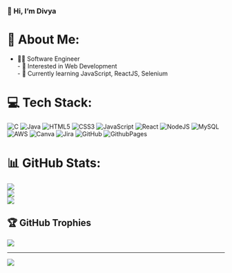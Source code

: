 ### 👋 Hi, I’m Divya
# 💫 About Me:
- 👩‍💻 Software Engineer <br>- 👀 Interested in Web Development<br>- 🌱 Currently learning JavaScript, ReactJS, Selenium


# 💻 Tech Stack:
 ![C](https://img.shields.io/badge/c-%2300599C.svg?style=for-the-badge&logo=c&logoColor=white) ![Java](https://img.shields.io/badge/java-%23ED8B00.svg?style=for-the-badge&logo=openjdk&logoColor=white) ![HTML5](https://img.shields.io/badge/html5-%23E34F26.svg?style=for-the-badge&logo=html5&logoColor=white) ![CSS3](https://img.shields.io/badge/css3-%231572B6.svg?style=for-the-badge&logo=css3&logoColor=white) ![JavaScript](https://img.shields.io/badge/javascript-%23323330.svg?style=for-the-badge&logo=javascript&logoColor=%23F7DF1E) ![React](https://img.shields.io/badge/react-%2320232a.svg?style=for-the-badge&logo=react&logoColor=%2361DAFB) ![NodeJS](https://img.shields.io/badge/node.js-6DA55F?style=for-the-badge&logo=node.js&logoColor=white) ![MySQL](https://img.shields.io/badge/mysql-4479A1.svg?style=for-the-badge&logo=mysql&logoColor=white) ![AWS](https://img.shields.io/badge/AWS-%23FF9900.svg?style=for-the-badge&logo=amazon-aws&logoColor=white) ![Canva](https://img.shields.io/badge/Canva-%2300C4CC.svg?style=for-the-badge&logo=Canva&logoColor=white) ![Jira](https://img.shields.io/badge/jira-%230A0FFF.svg?style=for-the-badge&logo=jira&logoColor=white) ![GitHub](https://img.shields.io/badge/github-%23121011.svg?style=for-the-badge&logo=github&logoColor=white) ![GithubPages](https://img.shields.io/badge/github%20pages-121013?style=for-the-badge&logo=github&logoColor=white) 
<!-- ![Git](https://img.shields.io/badge/git-%23F05033.svg?style=for-the-badge&logo=git&logoColor=white) -->
# 📊 GitHub Stats:
![](https://github-readme-stats.vercel.app/api?username=DivyaK2097&theme=cobalt&hide_border=true&include_all_commits=false&count_private=false)<br/>
![](https://github-readme-streak-stats.herokuapp.com/?user=DivyaK2097&theme=cobalt&hide_border=true)<br/>
![](https://github-readme-stats.vercel.app/api/top-langs/?username=DivyaK2097&theme=cobalt&hide_border=true&include_all_commits=false&count_private=false&layout=compact)

## 🏆 GitHub Trophies
![](https://github-profile-trophy.vercel.app/?username=DivyaK2097&theme=radical&no-frame=false&no-bg=true&margin-w=4)

---
[![](https://visitcount.itsvg.in/api?id=DivyaK2097&icon=4&color=0)](https://visitcount.itsvg.in)

<!-- Proudly created with GPRM ( https://gprm.itsvg.in ) -->

<!---
![Divya's GitHub stats](https://github-readme-stats.vercel.app/api?username=DivyaK2097&show_icons=true&theme=radical)

- 💞️ I’m looking to collaborate on ...
- 📫 How to reach me ...
- 😄 Pronouns: ...
- ⚡ Fun fact: ...
--->

<!---
DivyaK2097/DivyaK2097 is a ✨ special ✨ repository because its `README.md` (this file) appears on your GitHub profile.
You can click the Preview link to take a look at your changes.
--->
